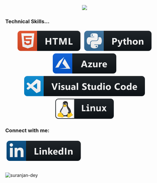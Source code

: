 <!-- Readme File -->

<p align="center"><b>
<!--   <a href="https://github.com/DenverCoder1/readme-typing-svg"> -->
    <img src="https://readme-typing-svg.herokuapp.com?color=228B22&width=400&height=30&lines=Hello👋+I'm+Suranjan+Dey...;System+Engineer;Learning+Data+Engineering...;Nice+To+Meet+You...;Thanks+For+Visiting+My+Profile.&center=true"></a></b></p>
    
### Technical Skills...

<p align="center">
  <!-- Icons source  https://github.com/MikeCodesDotNET/ColoredBadges -->
  <img src="https://github.com/Suranjan-Dey/Suranjan-Dey/blob/main/svg/html.svg" alt="html" style="vertical-align:top; margin:4px">   
  <img src="https://github.com/Suranjan-Dey/Suranjan-Dey/blob/main/svg/python.svg" alt="python" style="vertical-align:top; margin:4px">
 <img src="https://github.com/Suranjan-Dey/Suranjan-Dey/blob/main/svg/azure.svg" alt="aws" style="vertical-align:top; margin:4px">
 <img src="https://github.com/Suranjan-Dey/Suranjan-Dey/blob/main/svg/visualstudiocode.svg" alt="vscode" style="vertical-align:top; margin:4px">
<img src="https://github.com/Suranjan-Dey/Suranjan-Dey/blob/main/svg/linux.svg" alt="linux" style="vertical-align:top; margin:4px">
</p>

<h3 align="left">Connect with me:</h3>
    <a href="https://www.linkedin.com/in/suranjandey/"> <img src="https://github.com/Suranjan-Dey/Suranjan-Dey/blob/main/svg/linkedin.svg" alt="linkedin" style="vertical-align:top; margin:6px 4px"></a>
    
<br>
<br>

<p align="left"> <img src="https://komarev.com/ghpvc/?username=suranjan-dey&label=Profile%20views&color=228B22&style=flat" alt="suranjan-dey" /> </p>
